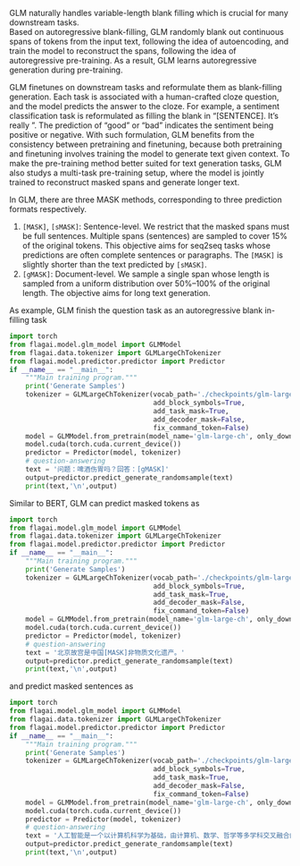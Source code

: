 GLM  naturally handles variable-length blank filling which is crucial for many downstream tasks.  
Based on autoregressive blank-filling, GLM randomly
blank out continuous spans of tokens from the input text,
following the idea of autoencoding, and train the model to
reconstruct the spans, following the idea of autoregressive
pre-training. 
As a result, GLM learns 
autoregressive generation during pre-training.


GLM finetunes   on downstream tasks and reformulate them as blank-filling generation. Each task is associated with a human-crafted cloze question, and the model predicts the answer
to the cloze. For example, a sentiment classification task
is reformulated as filling the blank in “[SENTENCE]. It’s
really ”. The prediction of “good” or “bad” indicates the
sentiment being positive or negative. With such formulation,
GLM benefits from the consistency between pretraining and
finetuning, because both pretraining and finetuning involves
training the model to generate text given context.   To make the pre-training
method better suited for text generation tasks, GLM also studys
a multi-task pre-training setup, where the model is jointly
trained to reconstruct masked spans and generate longer
text.

In GLM, there are three MASK methods, corresponding to three prediction formats respectively.
1. ```[MASK]```, ```[sMASK]```: Sentence-level. We restrict that the masked
   spans must be full sentences. Multiple spans
   (sentences) are sampled to cover 15% of
   the original tokens. This objective aims for
   seq2seq tasks whose predictions are often
   complete sentences or paragraphs. 
   The ```[MASK]``` is slightly shorter than the text predicted by ```[sMASK]```.
2. ```[gMASK]```: Document-level. We sample a single span
   whose length is sampled from a uniform distribution over 50%–100% of the original length.
   The objective aims for long text generation.


As example, GLM finish the question task as an autoregressive blank in-
filling task

```python
import torch
from flagai.model.glm_model import GLMModel
from flagai.data.tokenizer import GLMLargeChTokenizer
from flagai.model.predictor.predictor import Predictor
if __name__ == "__main__":
    """Main training program."""
    print('Generate Samples') 
    tokenizer = GLMLargeChTokenizer(vocab_path='./checkpoints/glm-large-ch/cog-pretrain.model',
                                    add_block_symbols=True,
                                    add_task_mask=True,
                                    add_decoder_mask=False,
                                    fix_command_token=False)
    model = GLMModel.from_pretrain(model_name='glm-large-ch', only_download_config=False)
    model.cuda(torch.cuda.current_device())
    predictor = Predictor(model, tokenizer)
    # question-answering
    text = '问题：啤酒伤胃吗？回答：[gMASK]'
    output=predictor.predict_generate_randomsample(text)
    print(text,'\n',output)
```

Similar to BERT, GLM can predict masked tokens as 

```python
import torch
from flagai.model.glm_model import GLMModel
from flagai.data.tokenizer import GLMLargeChTokenizer
from flagai.model.predictor.predictor import Predictor
if __name__ == "__main__":
    """Main training program."""
    print('Generate Samples') 
    tokenizer = GLMLargeChTokenizer(vocab_path='./checkpoints/glm-large-ch/cog-pretrain.model',
                                    add_block_symbols=True,
                                    add_task_mask=True,
                                    add_decoder_mask=False,
                                    fix_command_token=False)
    model = GLMModel.from_pretrain(model_name='glm-large-ch', only_download_config=False)
    model.cuda(torch.cuda.current_device())
    predictor = Predictor(model, tokenizer)
    # question-answering
    text = '北京故宫是中国[MASK]非物质文化遗产。'
    output=predictor.predict_generate_randomsample(text)
    print(text,'\n',output)
```
and predict masked sentences as 

```python
import torch
from flagai.model.glm_model import GLMModel
from flagai.data.tokenizer import GLMLargeChTokenizer
from flagai.model.predictor.predictor import Predictor
if __name__ == "__main__":
    """Main training program."""
    print('Generate Samples') 
    tokenizer = GLMLargeChTokenizer(vocab_path='./checkpoints/glm-large-ch/cog-pretrain.model',
                                    add_block_symbols=True,
                                    add_task_mask=True,
                                    add_decoder_mask=False,
                                    fix_command_token=False)
    model = GLMModel.from_pretrain(model_name='glm-large-ch', only_download_config=False)
    model.cuda(torch.cuda.current_device())
    predictor = Predictor(model, tokenizer)
    # question-answering
    text = '人工智能是一个以计算机科学为基础，由计算机、数学、哲学等多学科交叉融合的交叉学科，[sMASK]，具有非常巨大的前景。'
    output=predictor.predict_generate_randomsample(text)
    print(text,'\n',output)
```